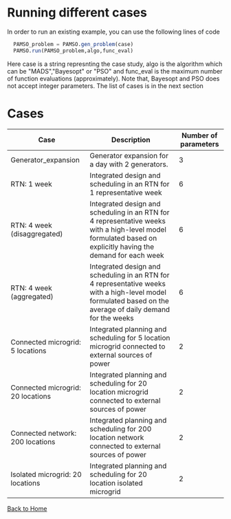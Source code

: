 # Running different cases
In order to run an existing example, you can use the following lines of code

```julia
  PAMSO_problem = PAMSO.gen_problem(case)
  PAMSO.run(PAMSO_problem,algo,func_eval)	
```
Here case is a string represnting the case study, algo is the algorithm which can be "MADS","Bayesopt" or "PSO" and func_eval is the maximum number of function evaluations (approximately). Note that, Bayesopt and PSO does not accept integer parameters.
The list of cases is in the next section
# Cases

| Case                              | Description                                                                                                                                                  | Number of parameters |
| --------------------------------- | ------------------------------------------------------------------------------------------------------------------------------------------------------------ | -------------------- |
| Generator_expansion               | Generator expansion for a day with 2 generators.                                                                                                             | 3                    |
| RTN: 1 week                       | Integrated design and scheduling in an RTN for 1 representative week                                                                                         | 6                    |
| RTN: 4 week (disaggregated)       | Integrated design and scheduling in an RTN for 4 representative weeks with a high-level model formulated based on explicitly having the demand for each week | 6                    |
| RTN: 4 week (aggregated)          | Integrated design and scheduling in an RTN for 4 representative weeks with a high-level model formulated based on the average of daily demand for the weeks  | 6                    |
| Connected microgrid: 5 locations  | Integrated planning and scheduling for 5 location microgrid connected to external sources of power                                                           | 2                    |
| Connected microgrid: 20 locations | Integrated planning and scheduling for 20 location microgrid connected to external sources of power                                                          | 2                    |
| Connected network: 200 locations   | Integrated planning and scheduling for 200 location network connected to external sources of power                                                           | 2                    |
| Isolated microgrid: 20 locations  | Integrated planning and scheduling for 20 location isolated microgrid                                                                                        | 2                    |



[Back to Home](index.md)
